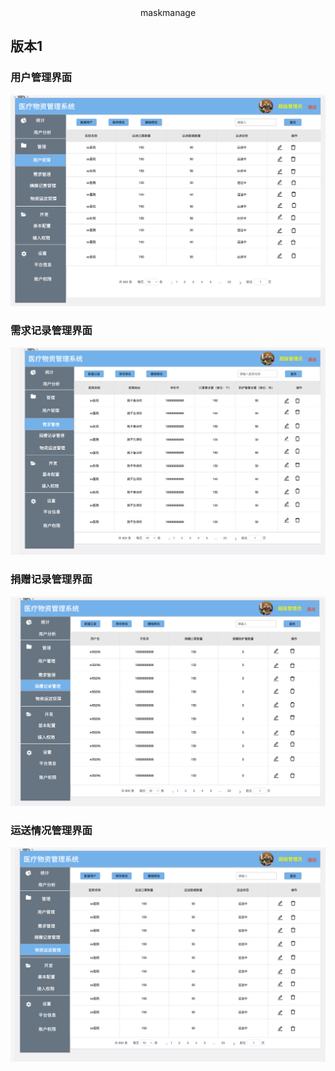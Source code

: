 <center size="25px">maskmanage</center>

## 版本1

### 用户管理界面

![title](https://github.com/Styalvin17/maskmanage/blob/ccr/1.png?raw=true)


### 需求记录管理界面

![title](https://github.com/Styalvin17/maskmanage/blob/ccr/2.png?raw=true)


### 捐赠记录管理界面

![title](https://github.com/Styalvin17/maskmanage/blob/ccr/3.png?raw=true)


### 运送情况管理界面

![title](https://github.com/Styalvin17/maskmanage/blob/ccr/4.png?raw=true)
